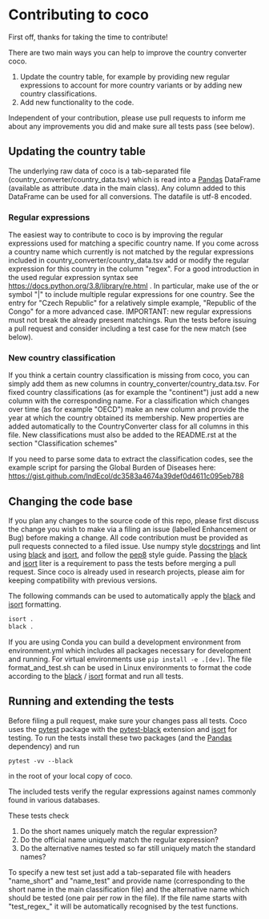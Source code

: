 # Contributing to coco

First off, thanks for taking the time to contribute!

There are two main ways you can help to improve the country converter
coco.

1.  Update the country table, for example by providing new regular
    expressions to account for more country variants or by adding new
    country classifications.
2.  Add new functionality to the code.

Independent of your contribution, please use pull requests to inform me
about any improvements you did and make sure all tests pass (see below).

## Updating the country table

The underlying raw data of coco is a tab-separated file
(country_converter/country_data.tsv) which is read into a
[Pandas](https://pandas.pydata.org/) DataFrame (available as attribute
.data in the main class). Any column added to this DataFrame can be used
for all conversions. The datafile is utf-8 encoded.

### Regular expressions

The easiest way to contribute to coco is by improving the regular
expressions used for matching a specific country name. If you come
across a country name which currently is not matched by the regular
expressions included in country_converter/country_data.tsv add or modify
the regular expression for this country in the column "regex". For a
good introduction in the used regular expression syntax see
<https://docs.python.org/3.8/library/re.html> . In particular, make use
of the or symbol "\|" to include multiple regular expressions for one
country. See the entry for "Czech Republic" for a relatively simple
example, "Republic of the Congo" for a more advanced case. IMPORTANT:
new regular expressions must not break the already present matchings.
Run the tests before issuing a pull request and consider including a
test case for the new match (see below).

### New country classification

If you think a certain country classification is missing from coco, you
can simply add them as new columns in
country_converter/country_data.tsv. For fixed country classifications
(as for example the "continent") just add a new column with the
corresponding name. For a classification which changes over time (as for
example "OECD") make an new column and provide the year at which the
country obtained its membership. New properties are added automatically
to the CountryConverter class for all columns in this file. New
classifications must also be added to the README.rst at the section
"Classification schemes"

If you need to parse some data to extract the classification codes, see
the example script for parsing the Global Burden of Diseases here:
<https://gist.github.com/IndEcol/dc3583a4674a39def0d4611c095eb788>

## Changing the code base

If you plan any changes to the source code of this repo, please first
discuss the change you wish to make via a filing an issue (labelled
Enhancement or Bug) before making a change. All code contribution must
be provided as pull requests connected to a filed issue. Use numpy style
[docstrings](https://github.com/numpy/numpy/blob/master/doc/HOWTO_DOCUMENT.rst.txt)
and lint using [black](https://github.com/psf/black/) and
[isort](https://github.com/pycqa/isort/), and follow the
[pep8](https://www.python.org/dev/peps/pep-0008/) style guide. Passing
the [black](https://github.com/psf/black/) and
[isort](https://github.com/pycqa/isort/) liter is a requirement to pass
the tests before merging a pull request. Since coco is already used in
research projects, please aim for keeping compatibility with previous
versions.

The following commands can be used to automatically apply the
[black](https://github.com/psf/black/) and
[isort](https://github.com/pycqa/isort/) formatting.

``` bash
isort .
black .
```

If you are using Conda you can build a development environment from
environment.yml which includes all packages necessary for development
and running. For virtual environments use `pip install -e .[dev]`. The
file format_and_test.sh can be used in Linux environments to format the
code according to the [black](https://github.com/psf/black/) /
[isort](https://github.com/pycqa/isort/) format and run all tests.

## Running and extending the tests

Before filing a pull request, make sure your changes pass all tests.
Coco uses the [pytest](http://pytest.org/) package with the
[pytest-black](https://pypi.org/project/pytest-black/) extension and
[isort](https://github.com/pycqa/isort/) for testing. To run the tests
install these two packages (and the [Pandas](https://pandas.pydata.org/)
dependency) and run

    pytest -vv --black

in the root of your local copy of coco.

The included tests verify the regular expressions against names commonly
found in various databases.

These tests check

1.  Do the short names uniquely match the regular expression?
2.  Do the official name uniquely match the regular expression?
3.  Do the alternative names tested so far still uniquely match the
    standard names?

To specify a new test set just add a tab-separated file with headers
"name_short" and "name_test" and provide name (corresponding to the
short name in the main classification file) and the alternative name
which should be tested (one pair per row in the file). If the file name
starts with "test_regex\_" it will be automatically recognised by the
test functions.
